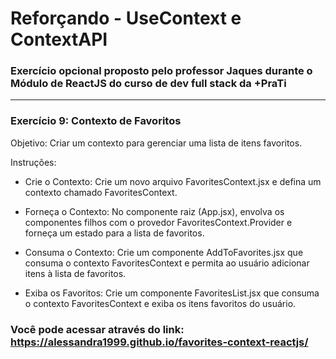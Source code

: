<h1>Reforçando - UseContext e ContextAPI</h1>

### Exercício opcional proposto pelo professor Jaques durante o Módulo de ReactJS do curso de dev full stack da +PraTi

<hr/>

### Exercício 9: Contexto de Favoritos


Objetivo: Criar um contexto para gerenciar uma lista de itens favoritos.


Instruções:


- Crie o Contexto: Crie um novo arquivo FavoritesContext.jsx e defina um contexto chamado FavoritesContext.
- Forneça o Contexto: No componente raiz (App.jsx), envolva os componentes filhos com o provedor FavoritesContext.Provider e forneça um estado para a lista de favoritos.
- Consuma o Contexto: Crie um componente AddToFavorites.jsx que consuma o contexto FavoritesContext e permita ao usuário adicionar itens à lista de favoritos.

- Exiba os Favoritos: Crie um componente FavoritesList.jsx que consuma o contexto FavoritesContext e exiba os itens favoritos do usuário.

### Você pode acessar através do link: https://alessandra1999.github.io/favorites-context-reactjs/

